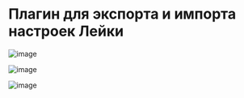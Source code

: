 # Плагин для экспорта и импорта настроек Лейки

![image](https://github.com/campusboy87/leyka-import-export-options/assets/20075333/d8600dab-fd36-4b56-939f-72d0175c55f2)

![image](https://github.com/campusboy87/leyka-import-export-options/assets/20075333/80b26221-c575-4608-b5f8-3cc8fd43e8b5)

![image](https://github.com/campusboy87/leyka-import-export-options/assets/20075333/2921850f-7d43-4bea-b0e9-e9022aff8c6a)
